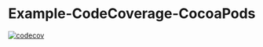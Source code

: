 # Example-CodeCoverage-CocoaPods


[![codecov](https://codecov.io/gh/WataruSuzuki/Example-CodeCoverage-CocoaPods/branch/master/graph/badge.svg)](https://codecov.io/gh/WataruSuzuki/Example-CodeCoverage-CocoaPods)
